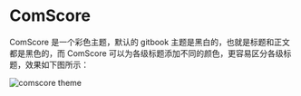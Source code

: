 # ComScore

ComScore 是一个彩色主题，默认的 gitbook 主题是黑白的，也就是标题和正文都是黑色的，而 ComScore 可以为各级标题添加不同的颜色，更容易区分各级标题，效果如下图所示：

![comscore theme](http://www.chengweiyang.cn/gitbook/assets/plugins/comscore-theme.png)